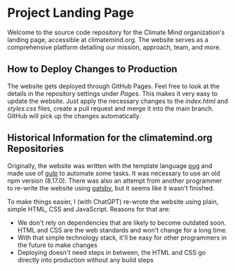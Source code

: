 # Project Landing Page
Welcome to the source code repository for the Climate Mind organization's landing page, accessible at climatemind.org. The website serves as a comprehensive platform detailing our mission, approach, team, and more.

## How to Deploy Changes to Production
The website gets deployed through GitHub Pages. Feel free to look at the details in the repository settings under *Pages*. This makes it very easy to update the website. Just apply the necessary changes to the *index.html* and *styles.css* files, create a pull request and merge it into the main branch. GitHub will pick up the changes automatically.

## Historical Information for the climatemind.org Repositories
Originally, the website was written with the template language [pug](https://www.npmjs.com/package/pug) and made use of [gulp](https://www.npmjs.com/package/gulp) to automate some tasks. It was necessary to use an old npm version (8.17.0). There was also an attempt from another programmer to re-write the website using [gatsby](https://www.npmjs.com/package/gatsby), but it seems like it wasn't finished.

To make things easier, I (with ChatGPT) re-wrote the website using plain, simple HTML, CSS and JavaScript. Reasons for that are:
- We don't rely on dependencies that are likely to become outdated soon.  
HTML and CSS are the web standards and won't change for a long time.
- With that simple technology stack, it'll be easy for other programmers in the future to make changes
- Deploying doesn't need steps in between, the HTML and CSS go directly into production without any build steps


